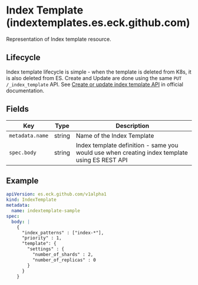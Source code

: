 # Index Template (indextemplates.es.eck.github.com)

Representation of Index template resource.

## Lifecycle

Index template lifecycle is simple - when the template is deleted
from K8s, it is also deleted from ES.
Create and Update are done using the same `PUT /_index_template` API. 
See [Create or update index template API](https://www.elastic.co/guide/en/elasticsearch/reference/current/indices-put-template.html)
in official documentation.

## Fields

| Key             | Type   | Description                                                                                   |
|-----------------|--------|-----------------------------------------------------------------------------------------------|
| `metadata.name` | string | Name of the Index Template                                                                    |
| `spec.body`     | string | Index template definition - same you would use when creating index template using ES REST API |

## Example

```yaml
apiVersion: es.eck.github.com/v1alpha1
kind: IndexTemplate
metadata:
  name: indextemplate-sample
spec:
  body: |
    {
      "index_patterns" : ["index-*"],
      "priority" : 1,
      "template": {
        "settings" : {
          "number_of_shards" : 2,
          "number_of_replicas" : 0
        }
      }
    }
```
